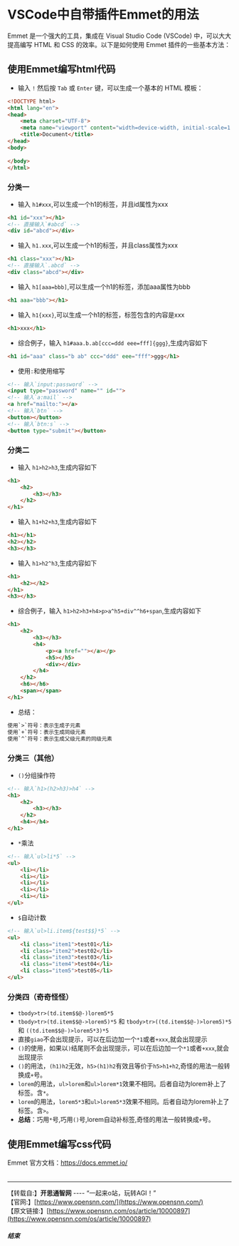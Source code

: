 # VSCode中自带插件Emmet的用法

Emmet 是一个强大的工具，集成在 Visual Studio Code (VSCode) 中，可以大大提高编写 HTML 和 CSS 的效率。以下是如何使用 Emmet 插件的一些基本方法：

## 使用Emmet编写html代码
- 输入 `!` 然后按 `Tab` 或 `Enter` 键，可以生成一个基本的 HTML 模板：

```html
<!DOCTYPE html>
<html lang="en">
<head>
    <meta charset="UTF-8">
    <meta name="viewport" content="width=device-width, initial-scale=1.0">
    <title>Document</title>
</head>
<body>
    
</body>
</html>
```
### 分类一
- 输入 `h1#xxx`,可以生成一个h1的标签，并且id属性为xxx
```html
<h1 id="xxx"></h1>
<!-- 直接输入`#abcd` -->
<div id="abcd"></div>
```
- 输入 `h1.xxx`,可以生成一个h1的标签，并且class属性为xxx
```html
<h1 class="xxx"></h1>
<!-- 直接输入`.abcd` -->
<div class="abcd"></div>
```
- 输入 `h1[aaa=bbb]`,可以生成一个h1的标签，添加aaa属性为bbb
```html
<h1 aaa="bbb"></h1>
```
- 输入 `h1{xxx}`,可以生成一个h1的标签，标签包含的内容是xxx
```html
<h1>xxx</h1>
```
- 综合例子，输入 `h1#aaa.b.ab[ccc=ddd eee=fff]{ggg}`,生成内容如下
```html
<h1 id="aaa" class="b ab" ccc="ddd" eee="fff">ggg</h1>
```
- 使用`:`和使用缩写
```html
<!-- 输入`input:password` -->
<input type="password" name="" id="">
<!-- 输入`a:mail` -->
<a href="mailto:"></a>
<!-- 输入`btn` -->
<button></button>
<!-- 输入`btn:s` -->
<button type="submit"></button>
```

### 分类二
- 输入 `h1>h2>h3`,生成内容如下
```html
<h1>
    <h2>
        <h3></h3>
    </h2>
</h1>
```
- 输入 `h1+h2+h3`,生成内容如下
```html
<h1></h1>
<h2></h2>
<h3></h3>
```
- 输入 `h1>h2^h3`,生成内容如下
```html
<h1>
    <h2></h2>
</h1>
<h3></h3>
```
- 综合例子，输入 `h1>h2>h3+h4>p>a^h5+div^^h6+span`,生成内容如下
```html
<h1>
    <h2>
        <h3></h3>
        <h4>
            <p><a href=""></a></p>
            <h5></h5>
            <div></div>
        </h4>
    </h2>
    <h6></h6>
    <span></span>
</h1>
```
- 总结：
```txt
使用`>`符号：表示生成子元素
使用`+`符号：表示生成同级元素
使用`^`符号：表示生成父级元素的同级元素
```
### 分类三（其他）
- `()`分组操作符
```html
<!-- 输入`h1>(h2>h3)>h4` -->
<h1>
    <h2>
        <h3></h3>
    </h2>
    <h4></h4>
</h1>
```
- `*`乘法
```html
<!-- 输入`ul>li*5` -->
<ul>
    <li></li>
    <li></li>
    <li></li>
    <li></li>
    <li></li>
</ul>
```
- `$`自动计数
```html
<!-- 输入`ul>li.item${test$$}*5` -->
<ul>
    <li class="item1">test01</li>
    <li class="item2">test02</li>
    <li class="item3">test03</li>
    <li class="item4">test04</li>
    <li class="item5">test05</li>
</ul>
```

### 分类四（奇奇怪怪）
- `tbody>tr>(td.item$$@-)lorem5*5`
- `tbody>tr>(td.item$$@->lorem5)*5` 和 `tbody>tr>((td.item$$@-)>lorem5)*5` 和 `((td.item$$@-)>lorem5*3)*5`
- 直接`giao`不会出现提示，可以在后边加一个`*1`或者`+xxx`,就会出现提示
- `()`的使用，如果以`)`结尾则不会出现提示，可以在后边加一个`*1`或者`+xxx`,就会出现提示
- `()`的用法，`(h1)h2`无效，`h5>(h1)h2`有效且等价于`h5>h1+h2`,奇怪的用法一般转换成`+`号。
- `lorem`的用法，`ul>lorem`和`ul>lorem*1`效果不相同。后者自动为lorem补上了标签。含`*`。
- `lorem`的用法，`lorem5*3`和`ul>lorem5*3`效果不相同。后者自动为lorem补上了标签。含`>`。
- **总结**：巧用`*`号,巧用`()`号,lorem自动补标签,奇怪的用法一般转换成`+`号。



## 使用Emmet编写css代码
Emmet 官方文档：https://docs.emmet.io/



######

-----

【转载自:】**开思通智网** ---- “一起来o站，玩转AGI！”  
【官网:】[https://www.opensnn.com/](https://www.opensnn.com/)  
【原文链接:】[https://www.opensnn.com/os/article/10000897](https://www.opensnn.com/os/article/10000897)

##### 结束





